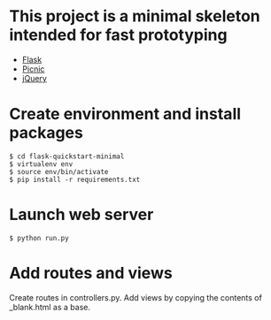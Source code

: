 # This project is a minimal skeleton intended for fast prototyping

- [Flask](http://flask.pocoo.org/)
- [Picnic](http://picnicss.com/)
- [jQuery](http://jquery.com/)

# Create environment and install packages

    $ cd flask-quickstart-minimal
    $ virtualenv env
    $ source env/bin/activate
    $ pip install -r requirements.txt

# Launch web server

    $ python run.py

# Add routes and views

Create routes in controllers.py. Add views by copying the contents of _blank.html as a base.
